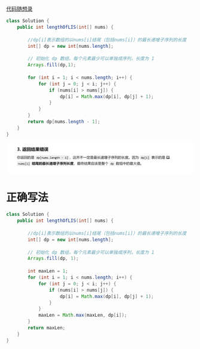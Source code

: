



[代码随想录](https://www.programmercarl.com/0300.最长上升子序列.html#算法公开课)





```java
class Solution {
    public int lengthOfLIS(int[] nums) {

        //dp[i]表示数组的以nums[i]结尾（包括nums[i]）的最长递增子序列的长度
        int[] dp = new int[nums.length];

        // 初始化 dp 数组，每个元素最少可以单独成序列，长度为 1
        Arrays.fill(dp,1);

        for (int i = 1; i < nums.length; i++) {
            for (int j = 0; j < i; j++) {
                if (nums[i] > nums[j]) {
                    dp[i] = Math.max(dp[i], dp[j] + 1);
                }
            }
        }
        return dp[nums.length - 1];
    }
}
```



![{89F0868F-86C1-4647-B1EC-A177746EDA82}](assets/{89F0868F-86C1-4647-B1EC-A177746EDA82}.png)







# 正确写法

```java
class Solution {
    public int lengthOfLIS(int[] nums) {

        //dp[i]表示数组的以nums[i]结尾（包括nums[i]）的最长递增子序列的长度
        int[] dp = new int[nums.length];

        // 初始化 dp 数组，每个元素最少可以单独成序列，长度为 1
        Arrays.fill(dp, 1);

        int maxLen = 1;
        for (int i = 1; i < nums.length; i++) {
            for (int j = 0; j < i; j++) {
                if (nums[i] > nums[j]) {
                    dp[i] = Math.max(dp[i], dp[j] + 1);
                }
            }
            maxLen = Math.max(maxLen, dp[i]);
        }
        return maxLen;
    }
}
```

